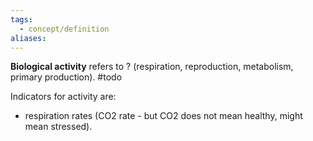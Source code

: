 ```yaml
---
tags:
  - concept/definition
aliases:
---
```

**Biological activity** refers to ? (respiration, reproduction, metabolism, primary production).
#todo 

Indicators for activity are:
- respiration rates (CO2 rate - but CO2 does not mean healthy, might mean stressed).